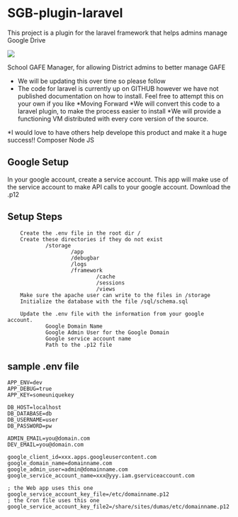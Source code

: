

# SGB-plugin-laravel
This project is a plugin for the laravel framework that helps admins manage Google Drive


[![](https://www.paypalobjects.com/en_US/i/btn/btn_donateCC_LG.gif)](https://www.paypal.com/cgi-bin/webscr?cmd=_s-xclick&hosted_button_id=SSHAPEDWFJ2MS)

School GAFE Manager, for allowing District admins to better manage GAFE

* We will be updating this over time so please follow
* The code for laravel is currently up on GITHUB however we have not published documentation on how to install.  Feel free to attempt this on your own if you like
*Moving Forward
 *We will convert this  code to a laravel plugin, to make the process easier to install
 *We will provide a functioning VM distributed with every core version of the source.
 
*I would love to have  others help develope this product and make it a huge success!!
        Composer
        Node JS

## Google Setup
In your google account, create a service account.  This app will make use of the service account to make API calls to your google account.  Download the .p12

## Setup Steps
        Create the .env file in the root dir /
        Create these directories if they do not exist
                /storage
                        /app
                        /debugbar
                        /logs
                        /framework 
                                /cache
                                /sessions
                                /views
        Make sure the apache user can write to the files in /storage
        Initialize the database with the file /sql/schema.sql
         
        Update the .env file with the information from your google account.
                Google Domain Name
                Google Admin User for the Google Domain
                Google service account name
                Path to the .p12 file


## sample .env file
	APP_ENV=dev
	APP_DEBUG=true
	APP_KEY=someuniquekey

	DB_HOST=localhost
	DB_DATABASE=db
	DB_USERNAME=user
	DB_PASSWORD=pw

	ADMIN_EMAIL=you@domain.com
	DEV_EMAIL=you@domain.com

	google_client_id=xxx.apps.googleusercontent.com
	google_domain_name=domainname.com
	google_admin_user=admin@domainname.com
	google_service_account_name=xxx@yyy.iam.gserviceaccount.com

	; the Web app uses this one
	google_service_account_key_file=/etc/domainname.p12
	; the Cron file uses this one
	google_service_account_key_file2=/share/sites/dumas/etc/domainname.p12
